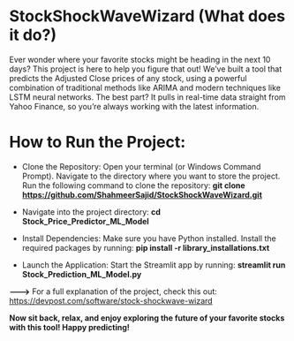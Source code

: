 # StockShockWaveWizard (What does it do?)
Ever wonder where your favorite stocks might be heading in the next 10 days? This project is here to help you figure that out! We’ve built a tool that predicts the Adjusted Close prices of any stock, using a powerful combination of traditional methods like ARIMA and modern techniques like LSTM neural networks. The best part? It pulls in real-time data straight from Yahoo Finance, so you’re always working with the latest information.

# How to Run the Project:
- Clone the Repository:
  Open your terminal (or Windows Command Prompt).
  Navigate to the directory where you want to store the project.
  Run the following command to clone the repository:
  **git clone https://github.com/ShahmeerSajid/StockShockWaveWizard.git**

- Navigate into the project directory:
  **cd Stock_Price_Predictor_ML_Model**

- Install Dependencies:
  Make sure you have Python installed.
  Install the required packages by running: **pip install -r library_installations.txt**
  
- Launch the Application:
  Start the Streamlit app by running: **streamlit run Stock_Prediction_ML_Model.py**
  
**--->** For a full explanation of the project, check this out:  https://devpost.com/software/stock-shockwave-wizard

**Now sit back, relax, and enjoy exploring the future of your favorite stocks with this tool! Happy predicting!**
